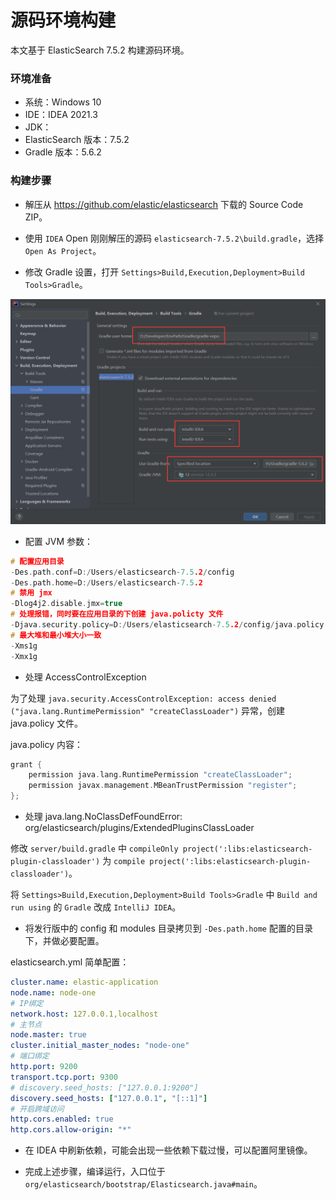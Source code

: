 # 源码环境构建 

本文基于 ElasticSearch 7.5.2 构建源码环境。

### 环境准备

- 系统：Windows 10
- IDE：IDEA 2021.3
- JDK：
- ElasticSearch 版本：7.5.2
- Gradle 版本：5.6.2

### 构建步骤

- 解压从 https://github.com/elastic/elasticsearch 下载的 Source Code ZIP。

- 使用 `IDEA` Open 刚刚解压的源码 `elasticsearch-7.5.2\build.gradle`，选择 `Open As Project`。

- 修改 Gradle 设置，打开 `Settings>Build,Execution,Deployment>Build Tools>Gradle`。

<div align="left">
    <img src="https://github.com/lazecoding/Note/blob/main/images/es/Gradle配置.png" width="600px">
</div>

- 配置 JVM 参数：

```C
# 配置应用目录
-Des.path.conf=D:/Users/elasticsearch-7.5.2/config 
-Des.path.home=D:/Users/elasticsearch-7.5.2 
# 禁用 jmx
-Dlog4j2.disable.jmx=true
# 处理报错，同时要在应用目录的下创建 java.policty 文件 
-Djava.security.policy=D:/Users/elasticsearch-7.5.2/config/java.policy 
# 最大堆和最小堆大小一致
-Xms1g 
-Xmx1g
```

- 处理 AccessControlException

为了处理 `java.security.AccessControlException: access denied ("java.lang.RuntimePermission" "createClassLoader")` 异常，创建 java.policy 文件。

java.policy 内容：

```C
grant {
    permission java.lang.RuntimePermission "createClassLoader";
    permission javax.management.MBeanTrustPermission "register";
}; 
```

- 处理 java.lang.NoClassDefFoundError: org/elasticsearch/plugins/ExtendedPluginsClassLoader

修改 `server/build.gradle` 中 `compileOnly project(':libs:elasticsearch-plugin-classloader')` 为 `compile project(':libs:elasticsearch-plugin-classloader')`。

将 `Settings>Build,Execution,Deployment>Build Tools>Gradle` 中 `Build and run using` 的 `Gradle` 改成 `IntelliJ IDEA`。

- 将发行版中的 config 和 modules 目录拷贝到 `-Des.path.home` 配置的目录下，并做必要配置。

elasticsearch.yml 简单配置：

```yaml
cluster.name: elastic-application
node.name: node-one
# IP绑定
network.host: 127.0.0.1,localhost
# 主节点
node.master: true
cluster.initial_master_nodes: "node-one"
# 端口绑定
http.port: 9200
transport.tcp.port: 9300
# discovery.seed_hosts: ["127.0.0.1:9200"]
discovery.seed_hosts: ["127.0.0.1", "[::1]"]
# 开启跨域访问
http.cors.enabled: true
http.cors.allow-origin: "*"
```

- 在 IDEA 中刷新依赖，可能会出现一些依赖下载过慢，可以配置阿里镜像。

- 完成上述步骤，编译运行，入口位于 `org/elasticsearch/bootstrap/Elasticsearch.java#main`。


